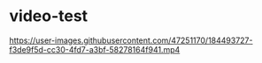 # video-test


https://user-images.githubusercontent.com/47251170/184493727-f3de9f5d-cc30-4fd7-a3bf-58278164f941.mp4
